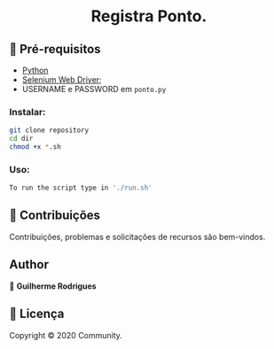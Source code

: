 <h1 align="center">Registra Ponto.</h1>

## 🚨 Pré-requisitos

* [Python](https://www.python.org/downloads/)
* [Selenium Web Driver](http://roadmap.sh);
* USERNAME e PASSWORD em `ponto.py`


### Instalar: 
```bash
git clone repository
cd dir
chmod +x *.sh

```

### Uso:
```bash
To run the script type in './run.sh'
```

## 🤝 Contribuições

Contribuições, problemas e solicitações de recursos são bem-vindos.<br />

## Author

👤 **Guilherme Rodrigues**

## 📝 Licença

Copyright © 2020 Community.<br />
